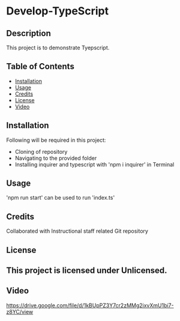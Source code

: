 # Develop-TypeScript

## Description

This project is to demonstrate Tyepscript.

## Table of Contents 

- [Installation](#installation)
- [Usage](#usage)
- [Credits](#credits)
- [License](#license)
- [Video](#Video)

## Installation

Following will be required in this project:

- Cloning of repository
- Navigating to the provided folder
- Installing inquirer  and typescript with 'npm i inquirer' in Terminal

## Usage

'npm run start' can be used to run 'index.ts'

## Credits

Collaborated with Instructional staff related Git repository

## License

This project is licensed under Unlicensed.
---

## Video
https://drive.google.com/file/d/1kBUpPZ3Y7cr2zMMg2ixvXmU1bi7-z8YC/view
